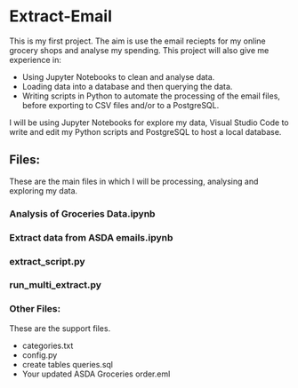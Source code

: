 # Extract-Email
This is my first project. The aim is use the email reciepts for my online grocery shops and analyse my spending. This project will also give me experience in:
* Using Jupyter Notebooks to clean and analyse data.
* Loading data into a database and then querying the data.
* Writing scripts in Python to automate the processing of the email files, before exporting to CSV files and/or to a PostgreSQL.

I will be using Jupyter Notebooks for explore my data, Visual Studio Code to write and edit my Python scripts and PostgreSQL to host a local database.

## Files:
These are the main files in which I will be processing, analysing and exploring my data.
### Analysis of Groceries Data.ipynb

### Extract data from ASDA emails.ipynb

### extract_script.py

### run_multi_extract.py

### Other Files:
These are the support files.
* categories.txt
* config.py
* create tables queries.sql
* Your updated ASDA Groceries order.eml

